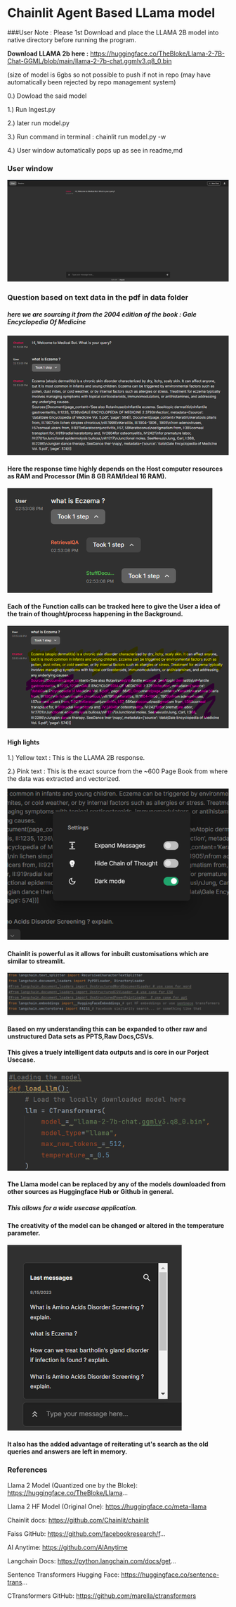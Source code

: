 # **Chainlit Agent Based LLama model**

###User Note : Please 1st Download and place the LLAMA 2B model into native directory before running the program.

**Download LLAMA 2b here :** https://huggingface.co/TheBloke/Llama-2-7B-Chat-GGML/blob/main/llama-2-7b-chat.ggmlv3.q8_0.bin

(size of model is 6gbs so not possible to push if not in repo (may have automatically been rejected by repo management system)

0.) Dowload the said model

1.) Run Ingest.py

2.) later run model.py

3.) Run command in terminal : chainlit run model.py -w

4.) User window automatically pops up as see in readme,md


### User window

![img.png](img.png)

### Question based on text data in the pdf in data folder
##### here we are sourcing it from the 2004 edition of the book : Gale Encyclopedia Of Medicine

![img_1.png](img_1.png)
#### Here the response time highly depends on the Host computer resources as RAM and Processor (Min 8 GB RAM/Ideal 16 RAM).

![img_2.png](img_2.png)
#### Each of the Function calls can be tracked here to give the User a idea of the train of thought/process happening in the Background.

![img_3.png](img_3.png)
#### High lights
1.) Yellow text : This is the LLAMA 2B response.

2.) Pink text : This is the exact source from the ~600 Page Book from where the data was extracted and vectorized.

![img_4.png](img_4.png)
#### Chainlit is powerful as it allows for inbuilt customisations which are similar to streamlit.


![img_5.png](img_5.png)
#### Based on my understanding this can be expanded to other raw and unstructured Data sets as PPTS,Raw Docs,CSVs.
#### This gives a truely intelligent data outputs and is core in our Porject Usecase.

![img_6.png](img_6.png)
#### The Llama model can be replaced by any of the models downloaded from other sources as Huggingface Hub or Github in general.
##### This allows for a wide usecase application.

#### The creativity of the model can be changed or altered in the temperature parameter.

![img_7.png](img_7.png)
#### It also has the added advantage of reiterating ut's search as the old  queries and answers are left in memory.

### References

Llama 2 Model (Quantized one by the Bloke): https://huggingface.co/TheBloke/Llama...

Llama 2 HF Model (Original One): https://huggingface.co/meta-llama

Chainlit docs: https://github.com/Chainlit/chainlit

Faiss GitHub: https://github.com/facebookresearch/f...

AI Anytime: https://github.com/AIAnytime

Langchain Docs: https://python.langchain.com/docs/get...

Sentence Transformers Hugging Face: https://huggingface.co/sentence-trans...

CTransformers GitHub: https://github.com/marella/ctransformers